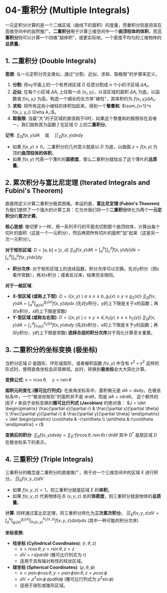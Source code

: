 # 04-重积分 (Multiple Integrals)

一元定积分计算的是一个二维区域（曲线下的面积）的度量，而重积分则是将其在高维空间中的自然推广。**二重积分**用于计算三维空间中一个**曲顶柱体的体积**，而**三重积分**则可以计算一个四维"超体积"，或更实际地，一个密度不均匀的三维物体的**总质量**。

## 1. 二重积分 (Double Integrals)

**思想**: 与一元定积分完全类似，通过"分割、近似、求和、取极限"的步骤来定义。

1. **分割**: 将xy平面上的一个有界闭区域 $D$ 任意分割成 $n$ 个小的子区域 $\Delta A_i$。
2. **近似**: 在每个小区域 $\Delta A_i$ 上任取一点 $(x_i, y_i)$，以该区域的面积 $\Delta A_i$ 为底，以函数值 $f(x_i, y_i)$ 为高，构造一个细长的长方体"棱柱"，其体积约为 $f(x_i, y_i) \Delta A_i$。
3. **求和**: 将所有这些小棱柱的体积加起来，得到一个**黎曼和**: $\sum_{i=1}^n f(x_i, y_i) \Delta A_i$。
4. **取极限**: 当最"大"的子区域的直径趋于0时，如果这个黎曼和的极限存在且唯一，我们就称其为函数 $f$ 在区域 $D$ 上的**二重积分**。

**记号**:
$\iint_D f(x,y) dA \quad \text{或} \quad \iint_D f(x,y) dx dy$

- 如果 $f(x,y) \ge 0$，二重积分的几何意义就是以 $D$ 为底，以曲面 $z=f(x,y)$ 为顶的**曲顶柱体的体积**。
- 如果 $f(x,y)$ 代表一个薄片的**面密度**，那么二重积分就给出了这个薄片的**总质量**。

## 2. 累次积分与富比尼定理 (Iterated Integrals and Fubini's Theorem)

直接用定义计算二重积分极其困难。幸运的是，**富比尼定理 (Fubini's Theorem)** 为我们提供了一个强大的计算工具：它允许我们将一个**二重积分**转化为两个**一元定积分**的**累次计算**。

**核心思想**: 像切萝卜一样，用一系列平行的平面去切割那个曲顶柱体，计算出每个切片的面积（这是一个一元积分），然后再把所有切片的面积"加"起来（这是另一次一元积分）。

**对于矩形区域**: $D = [a,b] \times [c,d]$
$\iint_D f(x,y) dA = \int_a^b \left[ \int_c^d f(x,y) dy \right] dx = \int_c^d \left[ \int_a^b f(x,y) dx \right] dy$

- **积分次序**: 对于矩形区域上的连续函数，积分次序可以交换。先对y积分（把x看作常数），再对x积分；或者反过来，结果完全相同。

**对于一般区域**:

- **X-型区域 (或称上下型)**: $D = \{(x,y) \mid a \le x \le b, g_1(x) \le y \le g_2(x)\}$
    $\iint_D f(x,y) dA = \int_a^b \int_{g_1(x)}^{g_2(x)} f(x,y) dy dx$
    (先对y积分，y的上下限是关于x的函数；再对x积分，x的上下限是常数)
- **Y-型区域 (或称左右型)**: $D = \{(x,y) \mid c \le y \le d, h_1(y) \le x \le h_2(y)\}$
    $\iint_D f(x,y) dA = \int_c^d \int_{h_1(y)}^{h_2(y)} f(x,y) dx dy$
    (先对x积分，x的上下限是关于y的函数；再对y积分，y的上下限是常数)
**选择合适的积分次序**对于简化计算至关重要。

## 3. 二重积分的坐标变换 (极坐标)

当积分区域 $D$ 是圆形、环形或扇形，或者被积函数 $f(x,y)$ 中含有 $x^2+y^2$ 这样的形式时，使用直角坐标会非常麻烦。此时，转换到**极坐标**会大大简化计算。

**变换公式**:
$x = r\cos\theta, \quad y = r\sin\theta$

**面积元的变化 (雅可比行列式)**:
在直角坐标系中，面积微元是 $dA = dx dy$。在极坐标系中，一个"极坐标矩形"的面积并不是 $dr d\theta$，而是 $dA = r dr d\theta$。
这个额外的因子 $r$ 来自于坐标变换的**雅可比行列式 (Jacobian)** 的绝对值：
$J = \det \begin{pmatrix} \frac{\partial x}{\partial r} & \frac{\partial x}{\partial \theta} \\ \frac{\partial y}{\partial r} & \frac{\partial y}{\partial \theta} \end{pmatrix} = \det \begin{pmatrix} \cos\theta & -r\sin\theta \\ \sin\theta & r\cos\theta \end{pmatrix} = r$

**变换后的积分**:
$\iint_D f(x,y) dx dy = \iint_{D^*} f(r\cos\theta, r\sin\theta) \, r \, dr d\theta$
其中 $D^*$ 是原区域 $D$ 在极坐标系下的表示。

## 4. 三重积分 (Triple Integrals)

三重积分的概念是二重积分的直接推广，用于对一个三维空间中的区域 $E$ 进行积分。
$\iiint_E f(x,y,z) dV$

- 如果 $f(x,y,z) = 1$，则三重积分就是区域 $E$ 的**体积**。
- 如果 $f(x,y,z)$ 代表物体在点 $(x,y,z)$ 处的**体密度**，则三重积分就是物体的**总质量**。

**计算**:
同样通过富比尼定理，将三重积分转化为**三次累次积分**。
$\iiint_E f(x,y,z) dV = \int_a^b \int_{g_1(x)}^{g_2(x)} \int_{h_1(x,y)}^{h_2(x,y)} f(x,y,z) dz dy dx$ (其中一种可能的积分次序)

**坐标变换**:

- **柱坐标 (Cylindrical Coordinates)**: $(r, \theta, z)$
  - $x=r\cos\theta, y=r\sin\theta, z=z$
  - $dV = r \, dz dr d\theta$ (雅可比行列式为 $r$)
  - 适用于具有轴对称性的柱状区域。
- **球坐标 (Spherical Coordinates)**: $(\rho, \theta, \phi)$
  - $x=\rho\sin\phi\cos\theta, y=\rho\sin\phi\sin\theta, z=\rho\cos\phi$
  - $dV = \rho^2 \sin\phi \, d\rho d\theta d\phi$ (雅可比行列式为 $\rho^2 \sin\phi$)
  - 适用于球形或锥形区域。
